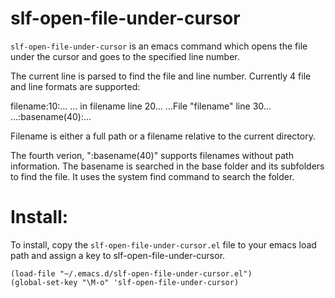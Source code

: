 # slf-open-file-under-cursor 
`slf-open-file-under-cursor` is an emacs command which opens the file
under the cursor and goes to the specified line number.

The current line is parsed to find the file and line
number. Currently 4 file and line formats are supported:

  filename:10:...
  ... in filename line 20...
  ...File \"filename\" line 30...
  ...:basename(40):...

Filename is either a full path or a filename relative to the
current directory.

The fourth verion, \":basename(40)\" supports filenames without
path information. The basename is searched in the base folder and
its subfolders to find the file. It uses the system find command
to search the folder.

Install:
========

To install, copy the `slf-open-file-under-cursor.el` file to your emacs load path
and assign a key to slf-open-file-under-cursor.

    (load-file "~/.emacs.d/slf-open-file-under-cursor.el")
    (global-set-key "\M-o" 'slf-open-file-under-cursor)
